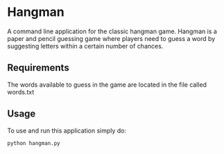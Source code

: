 # Hangman
A command line application for the classic hangman game. Hangman is a paper and pencil guessing game where players need to guess a word by suggesting letters within a certain number of chances. 

## Requirements
The words available to guess in the game are located in the file called words.txt

## Usage
To use and run this application simply do:
```bash
python hangman.py
```

